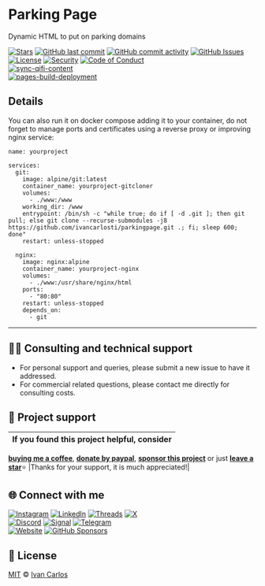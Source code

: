 # Parking Page
Dynamic HTML to put on parking domains

[![Stars](https://img.shields.io/github/stars/ivancarlosti/parkingpage?label=⭐%20Stars&color=gold&style=flat)](https://github.com/ivancarlosti/parkingpage/stargazers)
[![GitHub last commit](https://img.shields.io/github/last-commit/ivancarlosti/parkingpage?label=Last%20Commit)](https://github.com/ivancarlosti/parkingpage/commits)
[![GitHub commit activity](https://img.shields.io/github/commit-activity/m/ivancarlosti/parkingpage?label=Activity)](https://github.com/ivancarlosti/parkingpage/pulse)
[![GitHub Issues](https://img.shields.io/github/issues/ivancarlosti/parkingpage?label=Issues&color=orange)](https://github.com/ivancarlosti/parkingpage/issues)  
[![License](https://img.shields.io/github/license/ivancarlosti/parkingpage?label=License)](LICENSE)
[![Security](https://img.shields.io/badge/Security-View%20Here-purple)](https://github.com/ivancarlosti/parkingpage/security)
[![Code of Conduct](https://img.shields.io/badge/Code%20of%20Conduct-1.4-4baaaa)](https://github.com/ivancarlosti/parkingpage/tree/main?tab=coc-ov-file)  
[![sync-qifi-content](https://github.com/ivancarlosti/parkingpage/actions/workflows/sync-qifi-content.yml/badge.svg)](https://github.com/ivancarlosti/parkingpage/actions/workflows/sync-qifi-content.yml)  
[![pages-build-deployment](https://github.com/ivancarlosti/parkingpage/actions/workflows/pages/pages-build-deployment/badge.svg)](https://github.com/ivancarlosti/parkingpage/actions/workflows/pages/pages-build-deployment)

## Details
You can also run it on docker compose adding it to your container, do not forget to manage ports and certificates using a reverse proxy or improving nginx service:

```
name: yourproject

services:
  git:
    image: alpine/git:latest
    container_name: yourproject-gitcloner
    volumes:
      - ./www:/www
    working_dir: /www
    entrypoint: /bin/sh -c "while true; do if [ -d .git ]; then git pull; else git clone --recurse-submodules -j8 https://github.com/ivancarlosti/parkingpage.git .; fi; sleep 600; done"
    restart: unless-stopped

  nginx:
    image: nginx:alpine
    container_name: yourproject-nginx
    volumes:
      - ./www:/usr/share/nginx/html
    ports:
      - "80:80"
    restart: unless-stopped
    depends_on:
      - git
```

---

## 🧑‍💻 Consulting and technical support
* For personal support and queries, please submit a new issue to have it addressed.
* For commercial related questions, please contact me directly for consulting costs. 

## 🩷 Project support
| If you found this project helpful, consider |
| :---: |
[**buying me a coffee**][buymeacoffee], [**donate by paypal**][paypal], [**sponsor this project**][sponsor] or just [**leave a star**](../..)⭐
|Thanks for your support, it is much appreciated!|

## 🌐 Connect with me
[![Instagram](https://img.shields.io/badge/Instagram-@ivancarlos-E4405F)](https://instagram.com/ivancarlos)
[![LinkedIn](https://img.shields.io/badge/LinkedIn-@ivancarlos-0077B5)](https://www.linkedin.com/in/ivancarlos)
[![Threads](https://img.shields.io/badge/Threads-@ivancarlos-808080)](https://threads.net/@ivancarlos)
[![X](https://img.shields.io/badge/X-@ivancarlos-000000)](https://x.com/ivancarlos)  
[![Discord](https://img.shields.io/badge/Discord-@ivancarlos.me-5865F2)](https://discord.com/users/ivancarlos.me)
[![Signal](https://img.shields.io/badge/Signal-@ivancarlos.01-2592E9)](https://icc.gg/-signal)
[![Telegram](https://img.shields.io/badge/Telegram-@ivancarlos-26A5E4)](https://t.me/ivancarlos)  
[![Website](https://img.shields.io/badge/Website-ivancarlos.me-FF6B6B)](https://ivancarlos.me)
[![GitHub Sponsors](https://img.shields.io/github/sponsors/ivancarlosti?label=GitHub%20Sponsors&color=ffc0cb)][sponsor]

## 📃 License
[MIT](LICENSE) © [Ivan Carlos][ivancarlos]

[cc]: https://docs.github.com/en/communities/setting-up-your-project-for-healthy-contributions/adding-a-code-of-conduct-to-your-project
[contributing]: https://docs.github.com/en/articles/setting-guidelines-for-repository-contributors
[security]: https://docs.github.com/en/code-security/getting-started/adding-a-security-policy-to-your-repository
[support]: https://docs.github.com/en/articles/adding-support-resources-to-your-project
[it]: https://docs.github.com/en/communities/using-templates-to-encourage-useful-issues-and-pull-requests/configuring-issue-templates-for-your-repository#configuring-the-template-chooser
[prt]: https://docs.github.com/en/communities/using-templates-to-encourage-useful-issues-and-pull-requests/creating-a-pull-request-template-for-your-repository
[funding]: https://docs.github.com/en/articles/displaying-a-sponsor-button-in-your-repository
[ivancarlos]: https://ivancarlos.me
[buymeacoffee]: https://www.buymeacoffee.com/ivancarlos
[paypal]: https://icc.gg/donate
[sponsor]: https://github.com/sponsors/ivancarlosti
